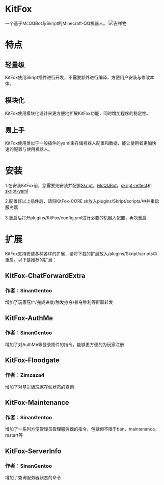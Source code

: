 # KitFox
一个基于McQQBot与Skript的Minecraft-QQ机器人。
![吉祥物](https://i.loli.net/2021/04/10/qHizhuI1SVZrPT5.jpg)
# 特点
## 轻量级
KitFox使用Skript插件进行开发，不需要额外进行编译，方便用户安装与修改本体。
## 模块化
KitFox使用模块化设计来更方便地扩展KitFox功能，同时增加程序的稳定性。
## 易上手
KitFox使用类似于一般插件的yaml来存储机器人配置和数据，能让使用者更加快速的配置与使用机器人。
# 安装
1.在安装KitFox前，您需要先安装并配置[Skript](https://www.mcbbs.net/thread-975466-1-1.html)，[McQQBot](https://www.mcbbs.net/forum.php?mod=viewthread&tid=1141509)，[skript-reflect](https://github.com/TPGamesNL/skript-reflect)和[skript-yaml](https://github.com/Sashie/skript-yaml)

2.配置好以上插件后，请将KitFox-CORE.sk放入plugins/Skript/scripts/中并重启服务器

3.重启后打开plugins/KitFox/config.yml进行必要的机器人配置，再次重启
# 扩展
KitFox支持安装各种各样的扩展，请将下载的扩展放入/plugins/Skript/scripts中重启。以下是推荐的扩展：
## KitFox-ChatForwardExtra
### 作者：SinanGentoo
增加了玩家死亡/完成进度/触发掠夺/掠夺胜利等群聊转发
## KitFox-AuthMe
### 作者：SinanGentoo
增加了对AuthMe等登录插件的指令，能够更方便的为玩家注册
## KitFox-Floodgate
### 作者：Zimzaza4
增加了对基岩版玩家在线状态的查询
## KitFox-Maintenance
### 作者：SinanGentoo
增加了一系列方便管理员管理服务器的指令，包括但不限于ban，maintenance，restart等
## KitFox-ServerInfo
### 作者：SinanGentoo
增加了查询服务器状态的命令